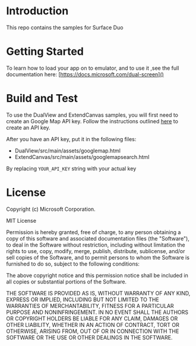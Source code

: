 # Introduction 
This repo contains the samples for Surface Duo 

# Getting Started
To learn how to load your app on to emulator, and to use it ,see the full documentation here: [https://docs.microsoft.com/dual-screen]()



# Build and Test
To use the DualView and ExtendCanvas samples, you will first need to create an Google Map API key. Follow the instructions outlined [here](https://developers.google.com/maps/documentation/javascript/get-api-key) to create an API key.

After you have an API key, put it in the following files:

* DualView/src/main/assets/googlemap.html
* ExtendCanvas/src/main/assets/googlemapsearch.html

By replacing `YOUR_API_KEY` string with your actual key

# License
Copyright (c) Microsoft Corporation.

MIT License

Permission is hereby granted, free of charge, to any person obtaining a copy of this software and associated documentation files (the "Software"), to deal in the Software without restriction, including without limitation the rights to use, copy, modify, merge, publish, distribute, sublicense, and/or sell copies of the Software, and to permit persons to whom the Software is furnished to do so, subject to the following conditions:

The above copyright notice and this permission notice shall be included in all copies or substantial portions of the Software.

THE SOFTWARE IS PROVIDED AS IS, WITHOUT WARRANTY OF ANY KIND, EXPRESS OR IMPLIED, INCLUDING BUT NOT LIMITED TO THE WARRANTIES OF MERCHANTABILITY, FITNESS FOR A PARTICULAR PURPOSE AND NONINFRINGEMENT. IN NO EVENT SHALL THE AUTHORS OR COPYRIGHT HOLDERS BE LIABLE FOR ANY CLAIM, DAMAGES OR OTHER LIABILITY, WHETHER IN AN ACTION OF CONTRACT, TORT OR OTHERWISE, ARISING FROM, OUT OF OR IN CONNECTION WITH THE SOFTWARE OR THE USE OR OTHER DEALINGS IN THE SOFTWARE.
